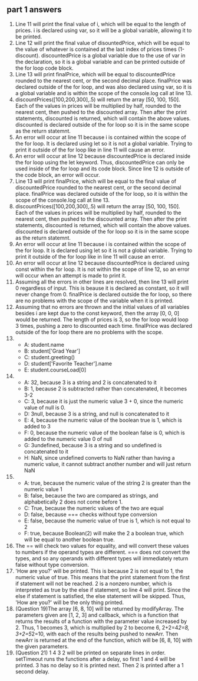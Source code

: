 ## part 1 answers
1. Line 11 will print the final value of i, which will be equal to the length of prices. i is declared using var, so it will be a global variable, allowing it to be printed. 
2. Line 12 will print the final value of disountedPrice, which will be equal to the value of whatever is contained at the last index of prices times (1-discount). discountedPrice is a global variable due to the use of var in the declaration, so it is a global variable and can be printed outside of the for loop code block. 
3. Line 13 will print finalPrice, which will be equal to discountedPrice rounded to the nearest cent, or the second decimal place. finalPrice was declared outside of the for loop, and was also declared using var, so it is a global variable and is within the scope of the console.log call at line 13. 
4. discountPrices([100,200,300],.5) will return the array [50, 100, 150]. Each of the values in prices will be multiplied by half, rounded to the nearest cent, then pushed to the discounted array. Then after the print statements, discounted is returned, which will contain the above values. discounted is declared outside of the for loop so it is in the same scope as the return statemnt.
5. An error will occur at line 11 because i is contained within the scope of the for loop. It is declared using let so it is not a global variable. Trying to print it outside of the for loop like in line 11 will cause an error.
6. An error will occur at line 12 because discountedPrice is declared inside the for loop using the let keyword. Thus, discountedPrice can only be used inside of the for loop and its code block. Since line 12 is outside of the code block, an error will occur.
7. Line 13 will print finalPrice, which will be equal to the final value of discountedPrice rounded to the nearest cent, or the second decimal place. finalPrice was declared outside of the for loop, so it is within the scope of the console.log call at line 13. 
8. discountPrices([100,200,300],.5) will return the array [50, 100, 150]. Each of the values in prices will be multiplied by half, rounded to the nearest cent, then pushed to the discounted array. Then after the print statements, discounted is returned, which will contain the above values. discounted is declared outside of the for loop so it is in the same scope as the return statemnt.
9. An error will occur at line 11 because i is contained within the scope of the for loop. It is declared using let so it is not a global variable. Trying to print it outside of the for loop like in line 11 will cause an error.
10. An error will occur at line 12 because discountedPrice is declared using const within the for loop. It is not within the scope of line 12, so an error will occur when an attempt is made to print it. 
11. Assuming all the errors in other lines are resolved, then line 13 will print 0 regardless of input. This is beause it is declared as constant, so it will never change from 0. finalPrice is declared outside the for loop, so there are no problems with the scope of the variable when it is printed. 
12. Assuming that no errors are thrown and the initial values of all variables besides i are kept due to the const keyword, then the array [0, 0, 0] would be returned. The length of prices is 3, so the for loop would loop 3 times, pushing a zero to discounted each time. finalPrice was declared outside of the for loop there are no problems with the scope. 
13. 
    - A: student.name
    - B: student['Grad Year']
    - C: student.greeting()
    - D: student['Favorite Teacher'].name
    - E: student.courseLoad[0]
14. 
    - A: 32, because 3 is a string and 2 is concatenated to it
    - B: 1, because 2 is subtracted rather than concatenated, it becomes 3-2
    - C: 3, because it is just the numeric value 3 + 0, since the numeric value of null is 0.
    - D: 3null, because 3 is a string, and null is concatenated to it
    - E: 4, because the numeric value of the boolean true is 1, which is added to 3
    - F: 0, because the numeric value of the boolean false is 0, which is added to the numeric value 0 of null
    - G: 3undefined, because 3 is a string and so undefined is concatenated to it
    - H: NaN, since undefined converts to NaN rather than having a numeric value, it cannot subtract another number and will just return NaN
15. 
    - A: true, because the numeric value of the string 2 is greater than the numeric value 1
    - B: false, because the two are compared as strings, and alphabetically 2 does not come before 1. 
    - C: True, because the numeric values of the two are equal
    - D: false, because === checks without type conversion
    - E: false, because the numeric value of true is 1, which is not equal to 2
    - F: true, because Boolean(2) will make the 2 a boolean true, which will be equal to another boolean true.
16. The == will check two values for equality, and will convert these values to numbers if the operand types are different. === does not convert the types, and so any operands with different types will immediately return false without type conversion.
17. 'How are you?' will be printed. This is because 2 is not equal to 1, the numeric value of true. This means that the print statement from the first if statement will not be reached. 2 is a nonzero number, which is interpreted as true by the else if statement, so line 4 will print. Since the else if statement is satisfied, the else statement will be skipped. Thus, 'How are you?' will be the only thing printed. 
19. (Question 19)The array [6, 8, 10] will be returned by modifyArray. The parameters given are [1, 2, 3] and callback, which is a function that returns the results of a function with the parameter value increased by 2. Thus, 1 becomes 3, which is multiplied by 2 to become 6, 2+2=4*2=8, 3+2=5*2=10, with each of the results being pushed to newArr. Then newArr is returned at the end of the function, which will be [6, 8, 10] with the given parameters. 
21. (Question 21) 1 4 3 2 will be printed on separate lines in order. setTimeout runs the functions after a delay, so first 1 and 4 will be printed. 3 has no delay so it is printed next. Then 2 is printed after a 1 second delay.


